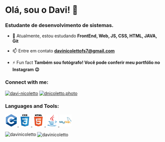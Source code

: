 <h1 align="left">Olá, sou o Davi! 👋</h1>
<h3 align="left">Estudante de desenvolvimento de sistemas.</h3>

- 🌱 Atualmente, estou estudando **FrontEnd, Web, JS, CSS, HTML, JAVA, Git**

- 📫 Entre em contato **davinicolettofs7@gmail.com**

- ⚡ Fun fact **Também sou fotógrafo! Você pode conferir meu portfólio no Instagram 😉**

<h3 align="left">Connect with me:</h3>
<p align="left">
<a href="https://linkedin.com/in/davi-nicoletto" target="blank"><img align="center" src="https://raw.githubusercontent.com/rahuldkjain/github-profile-readme-generator/master/src/images/icons/Social/linked-in-alt.svg" alt="davi-nicoletto" height="30" width="40" /></a>
<a href="https://instagram.com/dnicoletto.photo" target="blank"><img align="center" src="https://raw.githubusercontent.com/rahuldkjain/github-profile-readme-generator/master/src/images/icons/Social/instagram.svg" alt="dnicoletto.photo" height="30" width="40" /></a>
</p>

<h3 align="left">Languages and Tools:</h3>
<p align="left"> <a href="https://www.w3schools.com/cpp/" target="_blank" rel="noreferrer"> <img src="https://raw.githubusercontent.com/devicons/devicon/master/icons/cplusplus/cplusplus-original.svg" alt="cplusplus" width="40" height="40"/> </a> <a href="https://www.w3schools.com/css/" target="_blank" rel="noreferrer"> <img src="https://raw.githubusercontent.com/devicons/devicon/master/icons/css3/css3-original-wordmark.svg" alt="css3" width="40" height="40"/> </a> <a href="https://www.w3.org/html/" target="_blank" rel="noreferrer"> <img src="https://raw.githubusercontent.com/devicons/devicon/master/icons/html5/html5-original-wordmark.svg" alt="html5" width="40" height="40"/> </a> <a href="https://www.java.com" target="_blank" rel="noreferrer"> <img src="https://raw.githubusercontent.com/devicons/devicon/master/icons/java/java-original.svg" alt="java" width="40" height="40"/> </a> <a href="https://www.mysql.com/" target="_blank" rel="noreferrer"> <img src="https://raw.githubusercontent.com/devicons/devicon/master/icons/mysql/mysql-original-wordmark.svg" alt="mysql" width="40" height="40"/> </a> </p>

<p><img align="left" src="https://github-readme-stats.vercel.app/api/top-langs?username=davinicoletto&show_icons=true&theme=dracula&locale=en&layout=compact" alt="davinicoletto" /></p>

<p>&nbsp;<img align="center" src="https://github-readme-stats.vercel.app/api?username=davinicoletto&show_icons=true&theme=dracula&locale=en" alt="davinicoletto" /></p>
